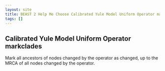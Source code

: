 ```yaml
---
layout: site
title: BEAST 2 Help Me Choose Calibrated Yule Model Uniform Operator markclades
tags: []
---
```


## Calibrated Yule Model Uniform Operator markclades

Mark all ancestors of nodes changed by the operator as changed, up to the MRCA of all nodes changed by the operator.
